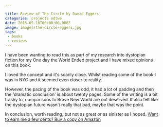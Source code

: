 ```yaml
---

title: Review of The Circle by David Eggers
categories: projects odtwe
date: 2015-05-16T00:00:00.000Z
image: images/the-circle-eggers.jpg
tags:
 - books 
 - reviews
---
```


I have been wanting to read this as part of my research into dystopian fiction for my One day the World Ended project and I have mixed opinions on this book.

I loved the concept and it's scarily close. Whilst reading some of the book I was in NYC and it seemed even closer to reality.

However, the pacing of the book was odd, it had a lot of padding and then the 'dramatic conclusion' is about twenty pages. Some of the writing is a bit trashy to, comparisons to Brave New World are not deserved. It also felt like the dystopian future wasn't really that bad, maybe that was the point.

In conclusion, worth reading, but not as great or as sinister as I hoped. [Want to earn me a few cents? Buy a copy on Amazon](https://www.amazon.com/gp/product/0345807294/ref=as_li_tl?ie=UTF8&camp=1789&creative=9325&creativeASIN=0345807294&linkCode=as2&tag=gregamamma-20&linkId=7MKEL7DXN5C4HJ3R)<img alt="" border="0" height="1" src="https://ir-na.amazon-adsystem.com/e/ir?t=gregamamma-20&l=as2&o=1&a=0345807294" style="border:none !important; margin:0px !important;" width="1" />
